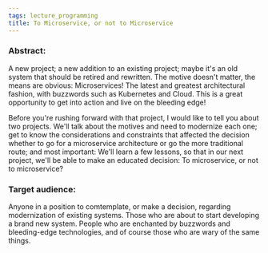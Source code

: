```yaml
---
tags: lecture_programming
title: To Microservice, or not to Microservice
---
```


### Abstract:

A new project; a new addition to an existing project; maybe it's an old system that should be retired and rewritten. The motive doesn't matter, the means are obvious: Microservices! The latest and greatest architectural fashion, with buzzwords such as Kubernetes and Cloud. This is a great opportunity to get into action and live on the bleeding edge!

Before you're rushing forward with that project, I would like to tell you about two projects. We'll talk about the motives and need to modernize each one; get to know the considerations and constraints that affected the decision whether to go for a microservice architecture or go the more traditional route;
and most important: We'll learn a few lessons, so that in our next project, we'll be able to make an educated decision: To microservice, or not to microservice?

### Target audience:

Anyone in a position to comtemplate, or make a decision, regarding modernization of existing systems. Those who are about to start developing a brand new system. People who are enchanted by buzzwords and bleeding-edge technologies, and of course those who are wary of the same things.